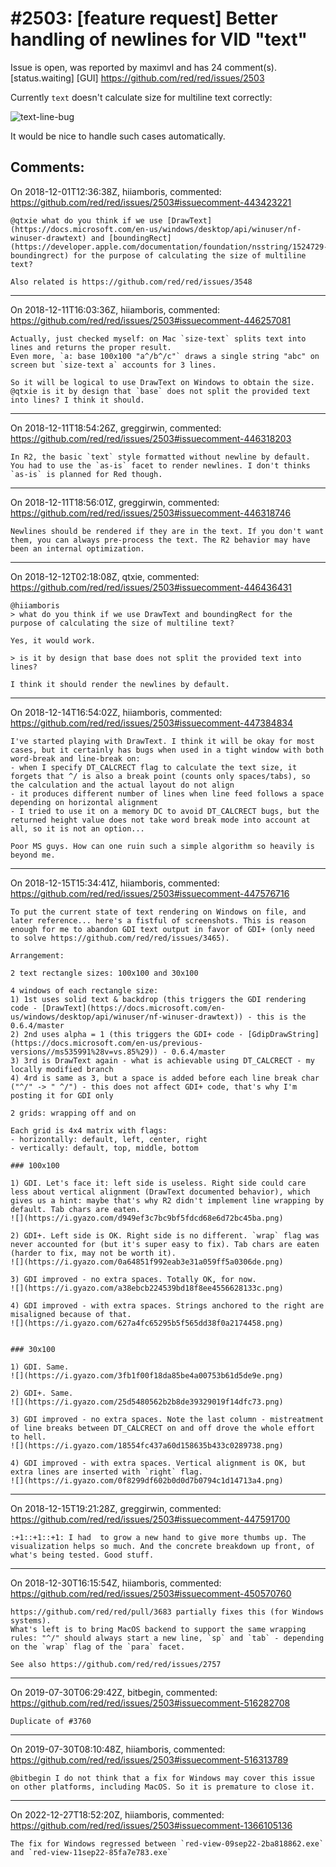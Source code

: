 
#2503: [feature request] Better handling of newlines for VID "text"
================================================================================
Issue is open, was reported by maximvl and has 24 comment(s).
[status.waiting] [GUI]
<https://github.com/red/red/issues/2503>

Currently `text` doesn't calculate size for multiline text correctly:

![text-line-bug](https://cloud.githubusercontent.com/assets/949890/24334227/44635212-1267-11e7-81af-92bcc0720979.PNG)

It would be nice to handle such cases automatically.


Comments:
--------------------------------------------------------------------------------

On 2018-12-01T12:36:38Z, hiiamboris, commented:
<https://github.com/red/red/issues/2503#issuecomment-443423221>

    @qtxie what do you think if we use [DrawText](https://docs.microsoft.com/en-us/windows/desktop/api/winuser/nf-winuser-drawtext) and [boundingRect](https://developer.apple.com/documentation/foundation/nsstring/1524729-boundingrect) for the purpose of calculating the size of multiline text?
    
    Also related is https://github.com/red/red/issues/3548

--------------------------------------------------------------------------------

On 2018-12-11T16:03:36Z, hiiamboris, commented:
<https://github.com/red/red/issues/2503#issuecomment-446257081>

    Actually, just checked myself: on Mac `size-text` splits text into lines and returns the proper result.
    Even more, `a: base 100x100 "a^/b^/c"` draws a single string "abc" on screen but `size-text a` accounts for 3 lines.
    
    So it will be logical to use DrawText on Windows to obtain the size. @qtxie is it by design that `base` does not split the provided text into lines? I think it should.

--------------------------------------------------------------------------------

On 2018-12-11T18:54:26Z, greggirwin, commented:
<https://github.com/red/red/issues/2503#issuecomment-446318203>

    In R2, the basic `text` style formatted without newline by default. You had to use the `as-is` facet to render newlines. I don't thinks `as-is` is planned for Red though.

--------------------------------------------------------------------------------

On 2018-12-11T18:56:01Z, greggirwin, commented:
<https://github.com/red/red/issues/2503#issuecomment-446318746>

    Newlines should be rendered if they are in the text. If you don't want them, you can always pre-process the text. The R2 behavior may have been an internal optimization.

--------------------------------------------------------------------------------

On 2018-12-12T02:18:08Z, qtxie, commented:
<https://github.com/red/red/issues/2503#issuecomment-446436431>

    @hiiamboris 
    > what do you think if we use DrawText and boundingRect for the purpose of calculating the size of multiline text?
    
    Yes, it would work.
    
    > is it by design that base does not split the provided text into lines?
    
    I think it should render the newlines by default.

--------------------------------------------------------------------------------

On 2018-12-14T16:54:02Z, hiiamboris, commented:
<https://github.com/red/red/issues/2503#issuecomment-447384834>

    I've started playing with DrawText. I think it will be okay for most cases, but it certainly has bugs when used in a tight window with both word-break and line-break on:
    - when I specify DT_CALCRECT flag to calculate the text size, it forgets that ^/ is also a break point (counts only spaces/tabs), so the calculation and the actual layout do not align
    - it produces different number of lines when line feed follows a space depending on horizontal alignment
    - I tried to use it on a memory DC to avoid DT_CALCRECT bugs, but the returned height value does not take word break mode into account at all, so it is not an option...
    
    Poor MS guys. How can one ruin such a simple algorithm so heavily is beyond me.

--------------------------------------------------------------------------------

On 2018-12-15T15:34:41Z, hiiamboris, commented:
<https://github.com/red/red/issues/2503#issuecomment-447576716>

    To put the current state of text rendering on Windows on file, and later reference... here's a fistful of screenshots. This is reason enough for me to abandon GDI text output in favor of GDI+ (only need to solve https://github.com/red/red/issues/3465).
    
    Arrangement:
    
    2 text rectangle sizes: 100x100 and 30x100
    
    4 windows of each rectangle size:
    1) 1st uses solid text & backdrop (this triggers the GDI rendering code - [DrawText](https://docs.microsoft.com/en-us/windows/desktop/api/winuser/nf-winuser-drawtext)) - this is the 0.6.4/master
    2) 2nd uses alpha = 1 (this triggers the GDI+ code - [GdipDrawString](https://docs.microsoft.com/en-us/previous-versions//ms535991%28v=vs.85%29)) - 0.6.4/master
    3) 3rd is DrawText again - what is achievable using DT_CALCRECT - my locally modified branch
    4) 4rd is same as 3, but a space is added before each line break char ("^/" -> " ^/") - this does not affect GDI+ code, that's why I'm posting it for GDI only
    
    2 grids: wrapping off and on
    
    Each grid is 4x4 matrix with flags:
    - horizontally: default, left, center, right
    - vertically: default, top, middle, bottom
    
    ### 100x100
    
    1) GDI. Let's face it: left side is useless. Right side could care less about vertical alignment (DrawText documented behavior), which gives us a hint: maybe that's why R2 didn't implement line wrapping by default. Tab chars are eaten.
    ![](https://i.gyazo.com/d949ef3c7bc9bf5fdcd68e6d72bc45ba.png)
    
    2) GDI+. Left side is OK. Right side is no different. `wrap` flag was never accounted for (but it's super easy to fix). Tab chars are eaten (harder to fix, may not be worth it).
    ![](https://i.gyazo.com/0a64851f992eab3e31a059ff5a0306de.png)
    
    3) GDI improved - no extra spaces. Totally OK, for now.
    ![](https://i.gyazo.com/a38ebcb224539bd18f8ee4556628133c.png)
    
    4) GDI improved - with extra spaces. Strings anchored to the right are misaligned because of that.
    ![](https://i.gyazo.com/627a4fc65295b5f565dd38f0a2174458.png)
    
    
    ### 30x100
    
    1) GDI. Same.
    ![](https://i.gyazo.com/3fb1f00f18da85be4a00753b61d5de9e.png)
    
    2) GDI+. Same.
    ![](https://i.gyazo.com/25d5480562b2b8de39329019f14dfc73.png)
    
    3) GDI improved - no extra spaces. Note the last column - mistreatment of line breaks between DT_CALCRECT on and off drove the whole effort to hell.
    ![](https://i.gyazo.com/18554fc437a60d158635b433c0289738.png)
    
    4) GDI improved - with extra spaces. Vertical alignment is OK, but extra lines are inserted with `right` flag.
    ![](https://i.gyazo.com/0f8299df602b0d0d7b0794c1d14713a4.png)
    

--------------------------------------------------------------------------------

On 2018-12-15T19:21:28Z, greggirwin, commented:
<https://github.com/red/red/issues/2503#issuecomment-447591700>

    :+1::+1::+1: I had  to grow a new hand to give more thumbs up. The visualization helps so much. And the concrete breakdown up front, of what's being tested. Good stuff.

--------------------------------------------------------------------------------

On 2018-12-30T16:15:54Z, hiiamboris, commented:
<https://github.com/red/red/issues/2503#issuecomment-450570760>

    https://github.com/red/red/pull/3683 partially fixes this (for Windows systems).
    What's left is to bring MacOS backend to support the same wrapping rules: "^/" should always start a new line, `sp` and `tab` - depending on the `wrap` flag of the `para` facet.
    
    See also https://github.com/red/red/issues/2757

--------------------------------------------------------------------------------

On 2019-07-30T06:29:42Z, bitbegin, commented:
<https://github.com/red/red/issues/2503#issuecomment-516282708>

    Duplicate of #3760 

--------------------------------------------------------------------------------

On 2019-07-30T08:10:48Z, hiiamboris, commented:
<https://github.com/red/red/issues/2503#issuecomment-516313789>

    @bitbegin I do not think that a fix for Windows may cover this issue on other platforms, including MacOS. So it is premature to close it.

--------------------------------------------------------------------------------

On 2022-12-27T18:52:20Z, hiiamboris, commented:
<https://github.com/red/red/issues/2503#issuecomment-1366105136>

    The fix for Windows regressed between `red-view-09sep22-2ba818862.exe` and `red-view-11sep22-85fa7e783.exe`

